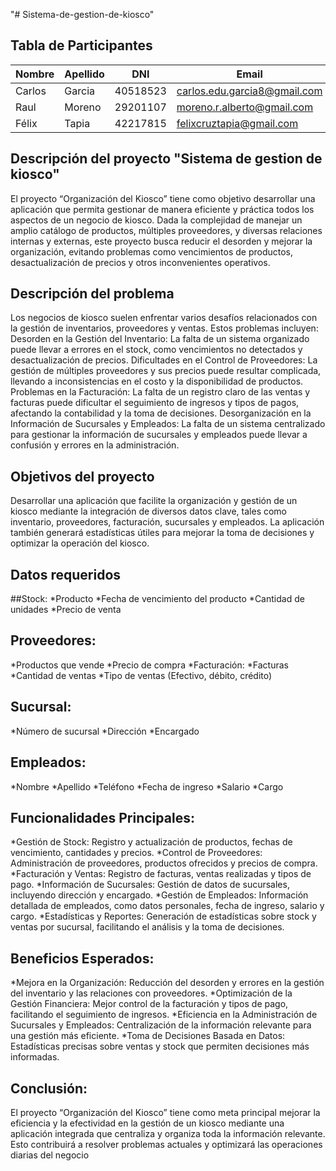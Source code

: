 "# Sistema-de-gestion-de-kiosco" 

## Tabla de Participantes

| Nombre | Apellido | DNI | Email | Link_Git_Hub |
|---|---|---|---|---|
| Carlos | Garcia | 40518523 | carlos.edu.garcia8@gmail.com | https://github.com/douglasg14b |
| Raul | Moreno | 29201107 | moreno.r.alberto@gmail.com | https://github.com/morenoh149 |
| Félix | Tapia | 42217815 | felixcruztapia@gmail.com | https://github.com/FelixCBA/Ejercicio_de_clase.git |

## Descripción del proyecto "Sistema de gestion de kiosco"
El proyecto “Organización del Kiosco” tiene como objetivo desarrollar una aplicación que permita gestionar de manera eficiente y práctica todos los aspectos de un negocio de kiosco. Dada la complejidad de manejar un amplio catálogo de productos, múltiples proveedores, y diversas relaciones internas y externas, este proyecto busca reducir el desorden y mejorar la organización, evitando problemas como vencimientos de productos, desactualización de precios y otros inconvenientes operativos.

## Descripción del problema
Los negocios de kiosco suelen enfrentar varios desafíos relacionados con la gestión de inventarios, proveedores y ventas. Estos problemas incluyen:
Desorden en la Gestión del Inventario: La falta de un sistema organizado puede llevar a errores en el stock, como vencimientos no detectados y desactualización de precios.
Dificultades en el Control de Proveedores: La gestión de múltiples proveedores y sus precios puede resultar complicada, llevando a inconsistencias en el costo y la disponibilidad de productos.
Problemas en la Facturación: La falta de un registro claro de las ventas y facturas puede dificultar el seguimiento de ingresos y tipos de pagos, afectando la contabilidad y la toma de decisiones.
Desorganización en la Información de Sucursales y Empleados: La falta de un sistema centralizado para gestionar la información de sucursales y empleados puede llevar a confusión y errores en la administración.

## Objetivos del proyecto
Desarrollar una aplicación que facilite la organización y gestión de un kiosco mediante la integración de diversos datos clave, tales como inventario, proveedores, facturación, sucursales y empleados. La aplicación también generará estadísticas útiles para mejorar la toma de decisiones y optimizar la operación del kiosco.

## Datos requeridos

##Stock:
  *Producto
  *Fecha de vencimiento del producto
  *Cantidad de unidades
  *Precio de venta
## Proveedores:
  *Productos que vende
  *Precio de compra
  *Facturación:
  *Facturas
  *Cantidad de ventas
  *Tipo de ventas (Efectivo, débito, crédito)
## Sucursal:
  *Número de sucursal
  *Dirección
  *Encargado
## Empleados:
  *Nombre
  *Apellido
  *Teléfono
  *Fecha de ingreso
  *Salario
  *Cargo

## Funcionalidades Principales:
  *Gestión de Stock: Registro y actualización de productos, fechas de vencimiento, cantidades y precios.
  *Control de Proveedores: Administración de proveedores, productos ofrecidos y precios de compra.
  *Facturación y Ventas: Registro de facturas, ventas realizadas y tipos de pago.
  *Información de Sucursales: Gestión de datos de sucursales, incluyendo dirección y encargado.
  *Gestión de Empleados: Información detallada de empleados, como datos personales, fecha de ingreso, salario y cargo.
  *Estadísticas y Reportes: Generación de estadísticas sobre stock y ventas por sucursal, facilitando el análisis y la toma de decisiones.

## Beneficios Esperados:
  *Mejora en la Organización: Reducción del desorden y errores en la gestión del inventario y las relaciones con proveedores.
  *Optimización de la Gestión Financiera: Mejor control de la facturación y tipos de pago, facilitando el seguimiento de ingresos.
  *Eficiencia en la Administración de Sucursales y Empleados: Centralización de la información relevante para una gestión más eficiente.
  *Toma de Decisiones Basada en Datos: Estadísticas precisas sobre ventas y stock que permiten decisiones más informadas.

## Conclusión:
El proyecto “Organización del Kiosco” tiene como meta principal mejorar la eficiencia y la efectividad en la gestión de un kiosco mediante una aplicación integrada que centraliza y organiza toda la información relevante. Esto contribuirá a resolver problemas actuales y optimizará las operaciones diarias del negocio

